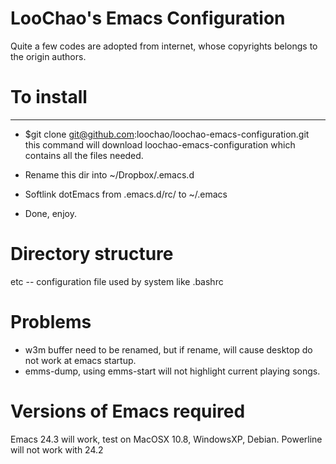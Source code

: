 LooChao's Emacs Configuration
=============================
Quite a few codes are adopted from internet, whose copyrights belongs
to the origin authors. 



# To install
----------
- $git clone git@github.com:loochao/loochao-emacs-configuration.git
this command will download loochao-emacs-configuration which contains
all the files needed. 

- Rename this dir into ~/Dropbox/.emacs.d
- Softlink dotEmacs from .emacs.d/rc/ to ~/.emacs
- Done, enjoy.

# Directory structure
etc -- configuration file used by system like .bashrc
# Problems
- w3m buffer need to be renamed, but if rename, will cause desktop do not work at emacs startup.
- emms-dump, using emms-start will not highlight current playing songs.
# Versions of Emacs required
Emacs 24.3 will work, test on MacOSX 10.8, WindowsXP, Debian.
Powerline will not work with 24.2
